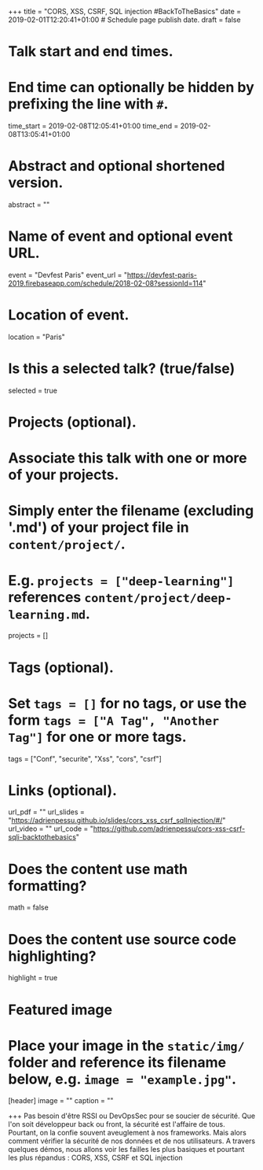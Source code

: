 +++
title = "CORS, XSS, CSRF, SQL injection #BackToTheBasics"
date = 2019-02-01T12:20:41+01:00  # Schedule page publish date.
draft = false

# Talk start and end times.
#   End time can optionally be hidden by prefixing the line with `#`.
time_start = 2019-02-08T12:05:41+01:00
time_end = 2019-02-08T13:05:41+01:00

# Abstract and optional shortened version.
abstract = ""

# Name of event and optional event URL.
event = "Devfest Paris"
event_url = "https://devfest-paris-2019.firebaseapp.com/schedule/2018-02-08?sessionId=114"

# Location of event.
location = "Paris"

# Is this a selected talk? (true/false)
selected = true

# Projects (optional).
#   Associate this talk with one or more of your projects.
#   Simply enter the filename (excluding '.md') of your project file in `content/project/`.
#   E.g. `projects = ["deep-learning"]` references `content/project/deep-learning.md`.
projects = []

# Tags (optional).
#   Set `tags = []` for no tags, or use the form `tags = ["A Tag", "Another Tag"]` for one or more tags.
tags = ["Conf", "securite", "Xss", "cors", "csrf"]

# Links (optional).
url_pdf = ""
url_slides = "https://adrienpessu.github.io/slides/cors_xss_csrf_sqlInjection/#/"
url_video = ""
url_code = "https://github.com/adrienpessu/cors-xss-csrf-sqli-backtothebasics"

# Does the content use math formatting?
math = false

# Does the content use source code highlighting?
highlight = true

# Featured image
# Place your image in the `static/img/` folder and reference its filename below, e.g. `image = "example.jpg"`.
[header]
image = ""
caption = ""

+++
Pas besoin d'être RSSI ou DevOpsSec pour se soucier de sécurité. Que l'on soit développeur back ou front, la sécurité est l'affaire de tous.
Pourtant, on la confie souvent aveuglement à nos frameworks. Mais alors comment vérifier la sécurité de nos données et de nos utilisateurs.
A travers quelques démos, nous allons voir les failles les plus basiques et pourtant les plus répandus : CORS, XSS, CSRF et SQL injection
